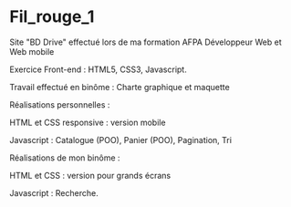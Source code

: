 # Fil_rouge_1

Site "BD Drive" effectué lors de ma formation AFPA Développeur Web et Web mobile 

Exercice Front-end : HTML5, CSS3, Javascript. 

Travail effectué en binôme : Charte graphique et maquette

Réalisations personnelles : 

HTML et CSS responsive : version mobile 

Javascript : Catalogue (POO), Panier (POO), Pagination, Tri


Réalisations de mon binôme : 

HTML et CSS : version pour grands écrans 

Javascript : Recherche.
